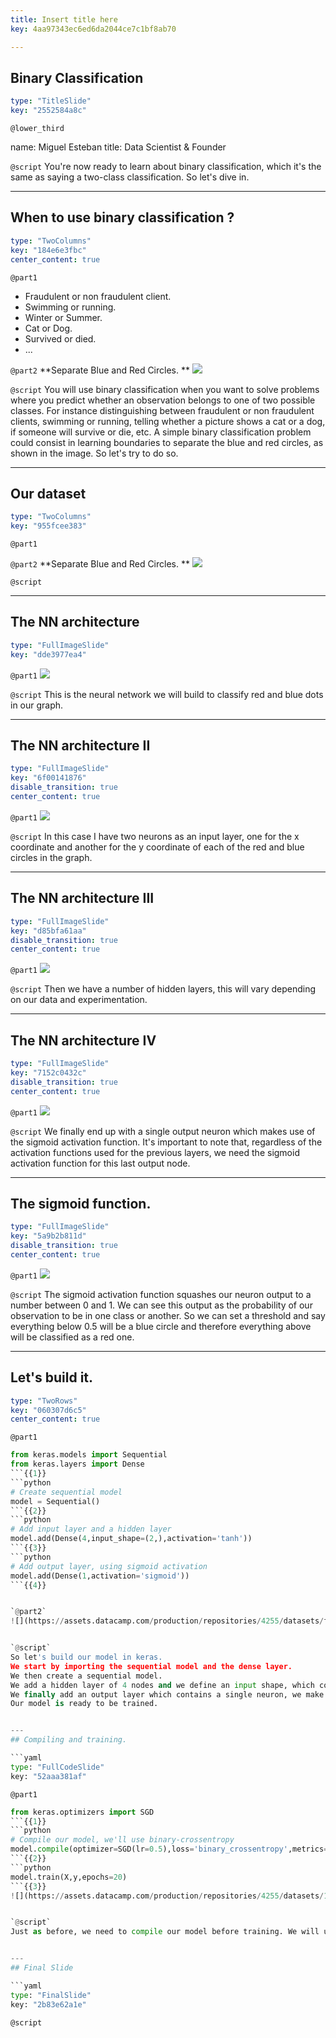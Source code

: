 ```yaml
---
title: Insert title here
key: 4aa97343ec6ed6da2044ce7c1bf8ab70

---
```

## Binary Classification

```yaml
type: "TitleSlide"
key: "2552584a8c"
```

`@lower_third`

name: Miguel Esteban
title: Data Scientist & Founder


`@script`
You're now ready to learn about binary classification, which it's the same as saying a two-class classification. So let's dive in.


---
## When to use binary classification ?

```yaml
type: "TwoColumns"
key: "184e6e3fbc"
center_content: true
```

`@part1`
- Fraudulent or non fraudulent client.
- Swimming or running.
- Winter or Summer.
- Cat or Dog.
- Survived or died.
- ...


`@part2`
**Separate Blue and Red Circles.
**
![](https://assets.datacamp.com/production/repositories/4255/datasets/2bb6403d0f63d721f8ec54dd28954a3b07c577af/binaryClassificationExample_2.png)


`@script`
You will use binary classification when you want to solve problems where you predict whether an observation belongs to one of two possible classes. For instance distinguishing between fraudulent or non fraudulent clients, swimming or running, telling whether a picture shows a cat or a dog, if someone will survive or die, etc. A simple binary classification problem could consist in learning boundaries to separate the blue and red circles, as shown in the image. So let's try to do so.


---
## Our dataset

```yaml
type: "TwoColumns"
key: "955fcee383"
```

`@part1`



`@part2`
**Separate Blue and Red Circles.
**
![](https://assets.datacamp.com/production/repositories/4255/datasets/2bb6403d0f63d721f8ec54dd28954a3b07c577af/binaryClassificationExample_2.png)


`@script`



---
## The NN architecture

```yaml
type: "FullImageSlide"
key: "dde3977ea4"
```

`@part1`
![](https://assets.datacamp.com/production/repositories/4255/datasets/0ac38616114bffe1b1e8031d88ba5f5421396ca5/nn_bin_class_1.jpg)


`@script`
This is the neural network we will build to classify red and blue dots in our graph.


---
## The NN architecture II

```yaml
type: "FullImageSlide"
key: "6f00141876"
disable_transition: true
center_content: true
```

`@part1`
![](https://assets.datacamp.com/production/repositories/4255/datasets/a2700675a47a36b8dbd19d9891fa78b4803e0fdd/nn_bin_class_2.jpg)


`@script`
In this case I have two neurons as an input layer, one for the x coordinate and another for the y coordinate of each of the red and blue circles in the graph.


---
## The NN architecture III

```yaml
type: "FullImageSlide"
key: "d85bfa61aa"
disable_transition: true
center_content: true
```

`@part1`
![](https://assets.datacamp.com/production/repositories/4255/datasets/1c7f14318c26b4b8887031ef1edb65d0d5999083/nn_bin_class_3.jpg)


`@script`
Then we have a number of hidden layers, this will vary depending on our data and experimentation.


---
## The NN architecture IV

```yaml
type: "FullImageSlide"
key: "7152c0432c"
disable_transition: true
center_content: true
```

`@part1`
![](https://assets.datacamp.com/production/repositories/4255/datasets/a7e4e63f43f1ba0e17d7b59a58720279e704d3cf/nn_bin_class_4.jpg)


`@script`
We finally end up with a single output neuron which makes use of the sigmoid activation function. It's important to note that, regardless of the activation functions used for the previous layers, we need the sigmoid activation function for this last output node.


---
## The sigmoid function.

```yaml
type: "FullImageSlide"
key: "5a9b2b811d"
disable_transition: true
center_content: true
```

`@part1`
![](https://assets.datacamp.com/production/repositories/4255/datasets/ed50e362b3e2a6f4d5f23aa3863860c1d8b1af4a/nn_bin_class_5.jpg)


`@script`
The sigmoid activation function squashes our neuron output to a number between 0 and 1. We can see this output as the probability of our observation to be in one class or another. So we can set a threshold and say everything below 0.5 will be a blue circle and therefore everything above will be classified as a red one.


---
## Let's build it.

```yaml
type: "TwoRows"
key: "060307d6c5"
center_content: true
```

`@part1`
```python
from keras.models import Sequential
from keras.layers import Dense
```{{1}}
```python
# Create sequential model
model = Sequential()
```{{2}}
```python
# Add input layer and a hidden layer
model.add(Dense(4,input_shape=(2,),activation='tanh'))
```{{3}}
```python
# Add output layer, using sigmoid activation
model.add(Dense(1,activation='sigmoid'))
```{{4}}


`@part2`
![](https://assets.datacamp.com/production/repositories/4255/datasets/f72bb9abe50c4d3c70571ab871b64faddb2525aa/nn_rotated_1.jpg){{5}}


`@script`
So let's build our model in keras. 
We start by importing the sequential model and the dense layer.
We then create a sequential model.
We add a hidden layer of 4 nodes and we define an input shape, which consist of 2 neurons,we will use the tanh, or hyperbolic tangent activation function for this hidden layer. 
We finally add an output layer which contains a single neuron, we make use of the sigmoid activation functions so that we achieve the behavior we expect from the network.
Our model is ready to be trained.


---
## Compiling and training.

```yaml
type: "FullCodeSlide"
key: "52aaa381af"
```

`@part1`
```python
from keras.optimizers import SGD
```{{1}}
```python
# Compile our model, we'll use binary-crossentropy
model.compile(optimizer=SGD(lr=0.5),loss='binary_crossentropy',metrics=['accuracy']
```{{2}}
```python
model.train(X,y,epochs=20)
```{{3}}
![](https://assets.datacamp.com/production/repositories/4255/datasets/1b4f75fe245abddd0bc082df7e4b72ec8aabb589/binaryClassificationExample_1.png){{4}}


`@script`
Just as before, we need to compile our model before training. We will use stochastic gradient descent as an optimizer and binary crossentropy as our loss function. Cross-entropy loss increases as the predicted probability diverges from the actual label. So predicting a probability of .012 when the actual observation label is 1 would be a bad and result in a high loss value.


---
## Final Slide

```yaml
type: "FinalSlide"
key: "2b83e62a1e"
```

`@script`


